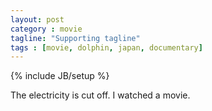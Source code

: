 ```yaml
---
layout: post
category : movie
tagline: "Supporting tagline"
tags : [movie, dolphin, japan, documentary]
---
```

{% include JB/setup %}

The electricity is cut off. I watched a movie.